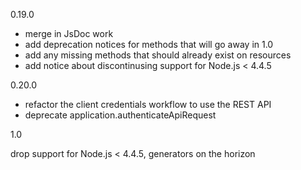 0.19.0

- merge in JsDoc work
- add deprecation notices for methods that will go away in 1.0
- add any missing methods that should already exist on resources
- add notice about discontinusing support for Node.js < 4.4.5

0.20.0

- refactor the client credentials workflow to use the REST API
- deprecate application.authenticateApiRequest

1.0

drop support for Node.js < 4.4.5, generators on the horizon
